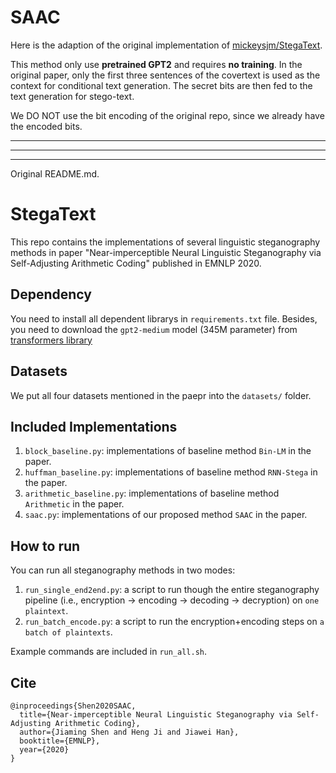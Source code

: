# SAAC

Here is the adaption of the original implementation of [mickeysjm/StegaText](https://github.com/mickeysjm/StegaText).

This method only use **pretrained GPT2** and requires **no training**. In the original paper, only the first three sentences of the covertext is used as the context for conditional text generation. The secret bits are then fed to the text generation for stego-text.

We DO NOT use the bit encoding of the original repo, since we already have the encoded bits.


------------
------------
------------

Original README.md.

# StegaText

This repo contains the implementations of several linguistic steganography methods in paper "Near-imperceptible Neural Linguistic Steganography via Self-Adjusting Arithmetic Coding" published in EMNLP 2020.

## Dependency

You need to install all dependent librarys in `requirements.txt` file. Besides, you need to download the `gpt2-medium` model (345M parameter) from [transformers library](https://huggingface.co/transformers/pretrained_models.html)

## Datasets

We put all four datasets mentioned in the paepr into the `datasets/` folder.


## Included Implementations

1. `block_baseline.py`: implementations of baseline method `Bin-LM` in the paper.
2. `huffman_baseline.py`: implementations of baseline method `RNN-Stega` in the paper.
3. `arithmetic_baseline.py`: implementations of baseline method `Arithmetic` in the paper.
4. `saac.py`: implementations of our proposed method `SAAC` in the paper.

## How to run

You can run all steganography methods in two modes:

1. `run_single_end2end.py`: a script to run though the entire steganography pipeline (i.e., encryption -> encoding -> decoding -> decryption) on `one plaintext`.
2. `run_batch_encode.py`: a script to run the encryption+encoding steps on `a batch of plaintexts`.

Example commands are included in `run_all.sh`.

## Cite

```
@inproceedings{Shen2020SAAC,
  title={Near-imperceptible Neural Linguistic Steganography via Self-Adjusting Arithmetic Coding},
  author={Jiaming Shen and Heng Ji and Jiawei Han},
  booktitle={EMNLP},
  year={2020}
}
```

